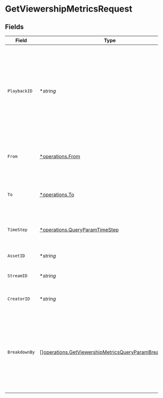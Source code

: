# GetViewershipMetricsRequest


## Fields

| Field                                                                                                                                                 | Type                                                                                                                                                  | Required                                                                                                                                              | Description                                                                                                                                           |
| ----------------------------------------------------------------------------------------------------------------------------------------------------- | ----------------------------------------------------------------------------------------------------------------------------------------------------- | ----------------------------------------------------------------------------------------------------------------------------------------------------- | ----------------------------------------------------------------------------------------------------------------------------------------------------- |
| `PlaybackID`                                                                                                                                          | **string*                                                                                                                                             | :heavy_minus_sign:                                                                                                                                    | The playback ID to filter the query results. This can be a canonical<br/>playback ID from Livepeer assets or streams, or dStorage identifiers<br/>for assets<br/> |
| `From`                                                                                                                                                | [*operations.From](../../models/operations/from.md)                                                                                                   | :heavy_minus_sign:                                                                                                                                    | Start timestamp for the query range (inclusive)                                                                                                       |
| `To`                                                                                                                                                  | [*operations.To](../../models/operations/to.md)                                                                                                       | :heavy_minus_sign:                                                                                                                                    | End timestamp for the query range (exclusive)                                                                                                         |
| `TimeStep`                                                                                                                                            | [*operations.QueryParamTimeStep](../../models/operations/queryparamtimestep.md)                                                                       | :heavy_minus_sign:                                                                                                                                    | The time step to aggregate viewership metrics by                                                                                                      |
| `AssetID`                                                                                                                                             | **string*                                                                                                                                             | :heavy_minus_sign:                                                                                                                                    | The asset ID to filter metrics for                                                                                                                    |
| `StreamID`                                                                                                                                            | **string*                                                                                                                                             | :heavy_minus_sign:                                                                                                                                    | The stream ID to filter metrics for                                                                                                                   |
| `CreatorID`                                                                                                                                           | **string*                                                                                                                                             | :heavy_minus_sign:                                                                                                                                    | The creator ID to filter the query results                                                                                                            |
| `BreakdownBy`                                                                                                                                         | [][operations.GetViewershipMetricsQueryParamBreakdownBy](../../models/operations/getviewershipmetricsqueryparambreakdownby.md)                        | :heavy_minus_sign:                                                                                                                                    | The list of fields to break down the query results. Specify this<br/>query-string multiple times to break down by multiple fields.<br/>               |